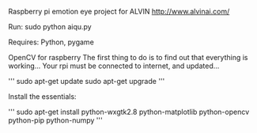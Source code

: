 Raspberry pi emotion eye project for ALVIN 
http://www.alvinai.com/

Run:
sudo python aiqu.py

Requires:
Python, pygame

OpenCV for raspberry
The first thing to do is to find out that everything is working... 
Your rpi must be connected to 
internet, and updated...
 
'''
sudo apt-get update sudo apt-get upgrade 
''' 

Install the essentials: 

''' 
sudo apt-get install python-wxgtk2.8 python-matplotlib python-opencv python-pip python-numpy
'''
